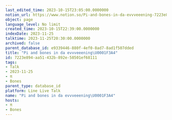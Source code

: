 ```yaml
---
last_edited_time: 2023-10-15T23:05:00.0000000
notion_url: https://www.notion.so/Pi-and-bones-in-da-evvveeening-7223e894aa51432b892e58501ef68111
object: page
language_level: No limit
created_time: 2023-10-15T22:39:00.0000000
indexDate: 2023-11-25
talktime: 2023-11-25T20:30:00.0000000
archived: false
parent_database_id: e9339446-880f-4ef0-8ad7-8ad1f507dded
title: "Pi and bones in da evvveeening\U0001F3A4"
id: 7223e894-aa51-432b-892e-58501ef68111
tags:
- Talk
- 2023-11-25
- π
- Bones
parent_type: database_id
platform: Line Live Talk
name: "Pi and bones in da evvveeening\U0001F3A4"
hosts:
- π
- Bones
---
```



   
   
   
   

   
























